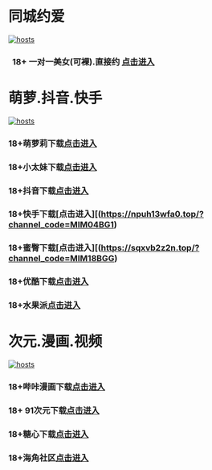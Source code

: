 # 同城约爱
[](#聊天)
[![hosts](https://av8600.github.io/image/ha1.jpg)](#22-如何修改hosts)
###    18+ 一对一美女(可裸).直接约 [点击进入](https://jy09110519-1317033022.cos.accelerate.myqcloud.com/location.html?t=001gz_298)
# 萌萝.抖音.快手
[](#聊天)
[![hosts](https://av8600.github.io/image/ha2.jpg)](#22-如何修改hosts)
### 18+萌萝莉下载[点击进入](https://u5mvlsfdt.top/?channel_code=MIM07BG)
### 18+小太妹下载[点击进入](https://nb7rnfaenb.top/?channel_code=MIM03BG)
### 18+抖音下载[点击进入](https://hesu1g6gyj.top/?channel_code=MIM05BG1)
### 18+快手下载[点击进入][(https://npuh13wfa0.top/?channel_code=MIM04BG1)
### 18+蜜臀下载[点击进入][(https://sqxvb2z2n.top/?channel_code=MIM18BGG)
### 18+优酷下载[点击进入](https://xvfpc2mbse.top/?channel_code=MIM13BG)
### 18+水果派[点击进入](https://wjv37xsga.top/?channel_code=MIM17BG2)
# 次元.漫画.视频
[](#聊天)
[![hosts](https://av8600.github.io/image/ha3.jpg)](#22-如何修改hosts)
### 18+哔咔漫画下载[点击进入](https://bk2h8x95.com?ch=oebg21bk)
### 18+ 91次元下载[点击进入](https://919kjkvo.com/?ch=oebg21cy)
### 18+糖心下载[点击进入](https://tx0oenb0.com/?_c=oebg31tx)
### 18+海角社区[点击进入](https://d.hj67ge.com/?channel=ykhjqq1)


